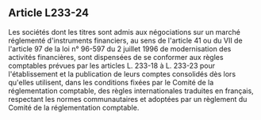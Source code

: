 Article L233-24
----
Les sociétés dont les titres sont admis aux négociations sur un marché
réglementé d'instruments financiers, au sens de l'article 41 ou du VII de
l'article 97 de la loi n° 96-597 du 2 juillet 1996 de modernisation des
activités financières, sont dispensées de se conformer aux règles comptables
prévues par les articles L. 233-18 à L. 233-23 pour l'établissement et la
publication de leurs comptes consolidés dès lors qu'elles utilisent, dans les
conditions fixées par le Comité de la réglementation comptable, des règles
internationales traduites en français, respectant les normes communautaires et
adoptées par un règlement du Comité de la réglementation comptable.
